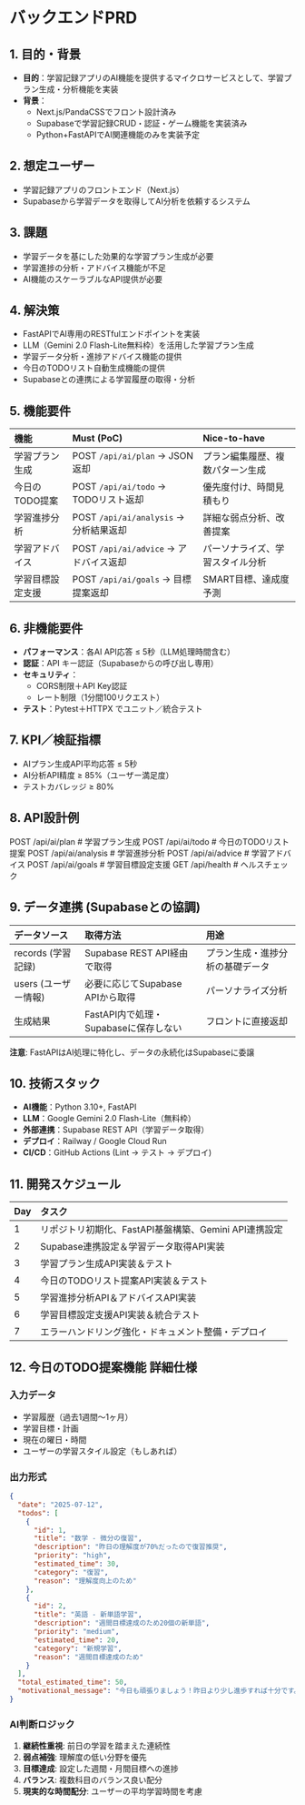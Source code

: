 # バックエンドPRD

## 1. 目的・背景

- **目的**：学習記録アプリのAI機能を提供するマイクロサービスとして、学習プラン生成・分析機能を実装
- **背景**：
  - Next.js/PandaCSSでフロント設計済み
  - Supabaseで学習記録CRUD・認証・ゲーム機能を実装済み
  - Python+FastAPIでAI関連機能のみを実装予定

## 2. 想定ユーザー

- 学習記録アプリのフロントエンド（Next.js）
- Supabaseから学習データを取得してAI分析を依頼するシステム

## 3. 課題

- 学習データを基にした効果的な学習プラン生成が必要
- 学習進捗の分析・アドバイス機能が不足
- AI機能のスケーラブルなAPI提供が必要

## 4. 解決策

- FastAPIでAI専用のRESTfulエンドポイントを実装
- LLM（Gemini 2.0 Flash-Lite無料枠）を活用した学習プラン生成
- 学習データ分析・進捗アドバイス機能の提供
- 今日のTODOリスト自動生成機能の提供
- Supabaseとの連携による学習履歴の取得・分析

## 5. 機能要件

| 機能                 | Must (PoC)                                 | Nice-to-have                       |
|:--------------------|:-------------------------------------------|:-----------------------------------|
| 学習プラン生成      | POST `/api/ai/plan` → JSON返却           | プラン編集履歴、複数パターン生成   |
| 今日のTODO提案      | POST `/api/ai/todo` → TODOリスト返却     | 優先度付け、時間見積もり          |
| 学習進捗分析        | POST `/api/ai/analysis` → 分析結果返却   | 詳細な弱点分析、改善提案          |
| 学習アドバイス      | POST `/api/ai/advice` → アドバイス返却   | パーソナライズ、学習スタイル分析   |
| 学習目標設定支援    | POST `/api/ai/goals` → 目標提案返却      | SMART目標、達成度予測             |

## 6. 非機能要件

- **パフォーマンス**：各AI API応答 ≤ 5秒（LLM処理時間含む）
- **認証**：API キー認証（Supabaseからの呼び出し専用）
- **セキュリティ**：
  - CORS制限＋API Key認証
  - レート制限（1分間100リクエスト）
- **テスト**：Pytest＋HTTPX でユニット／統合テスト

## 7. KPI／検証指標

- AIプラン生成API平均応答 ≤ 5秒
- AI分析API精度 ≥ 85%（ユーザー満足度）
- テストカバレッジ ≥ 80%

## 8. API設計例
POST   /api/ai/plan        # 学習プラン生成
POST   /api/ai/todo        # 今日のTODOリスト提案
POST   /api/ai/analysis    # 学習進捗分析
POST   /api/ai/advice      # 学習アドバイス
POST   /api/ai/goals       # 学習目標設定支援
GET    /api/health         # ヘルスチェック


## 9. データ連携 (Supabaseとの協調)

| データソース      | 取得方法                                 | 用途                                |
|:-----------------|:-----------------------------------------|:------------------------------------|
| records (学習記録)| Supabase REST API経由で取得             | プラン生成・進捗分析の基礎データ    |
| users (ユーザー情報)| 必要に応じてSupabase APIから取得      | パーソナライズ分析                 |
| 生成結果         | FastAPI内で処理・Supabaseに保存しない | フロントに直接返却                  |

**注意**: FastAPIはAI処理に特化し、データの永続化はSupabaseに委譲

## 10. 技術スタック

- **AI機能**：Python 3.10+, FastAPI
- **LLM**：Google Gemini 2.0 Flash-Lite（無料枠）
- **外部連携**：Supabase REST API（学習データ取得）
- **デプロイ**：Railway / Google Cloud Run
- **CI/CD**：GitHub Actions (Lint → テスト → デプロイ)

## 11. 開発スケジュール

| Day | タスク                                                        |
|:----|:-------------------------------------------------------------|
| 1   | リポジトリ初期化、FastAPI基盤構築、Gemini API連携設定         |
| 2   | Supabase連携設定＆学習データ取得API実装                       |
| 3   | 学習プラン生成API実装＆テスト                                 |
| 4   | 今日のTODOリスト提案API実装＆テスト                          |
| 5   | 学習進捗分析API＆アドバイスAPI実装                           |
| 6   | 学習目標設定支援API実装＆統合テスト                          |
| 7   | エラーハンドリング強化・ドキュメント整備・デプロイ           |

## 12. 今日のTODO提案機能 詳細仕様

### 入力データ
- 学習履歴（過去1週間〜1ヶ月）
- 学習目標・計画
- 現在の曜日・時間
- ユーザーの学習スタイル設定（もしあれば）

### 出力形式
```json
{
  "date": "2025-07-12",
  "todos": [
    {
      "id": 1,
      "title": "数学 - 微分の復習",
      "description": "昨日の理解度が70%だったので復習推奨",
      "priority": "high",
      "estimated_time": 30,
      "category": "復習",
      "reason": "理解度向上のため"
    },
    {
      "id": 2,
      "title": "英語 - 新単語学習",
      "description": "週間目標達成のため20個の新単語",
      "priority": "medium",
      "estimated_time": 20,
      "category": "新規学習",
      "reason": "週間目標達成のため"
    }
  ],
  "total_estimated_time": 50,
  "motivational_message": "今日も頑張りましょう！昨日より少し進歩すれば十分です。"
}
```

### AI判断ロジック
1. **継続性重視**: 前日の学習を踏まえた連続性
2. **弱点補強**: 理解度の低い分野を優先
3. **目標達成**: 設定した週間・月間目標への進捗
4. **バランス**: 複数科目のバランス良い配分
5. **現実的な時間配分**: ユーザーの平均学習時間を考慮